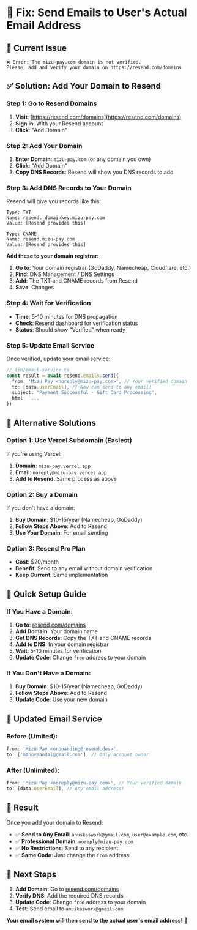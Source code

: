 # 🔧 Fix: Send Emails to User's Actual Email Address

## 🚨 Current Issue
```
❌ Error: The mizu-pay.com domain is not verified. 
Please, add and verify your domain on https://resend.com/domains
```

## ✅ Solution: Add Your Domain to Resend

### **Step 1: Go to Resend Domains**
1. **Visit**: [https://resend.com/domains](https://resend.com/domains)
2. **Sign in**: With your Resend account
3. **Click**: "Add Domain"

### **Step 2: Add Your Domain**
1. **Enter Domain**: `mizu-pay.com` (or any domain you own)
2. **Click**: "Add Domain"
3. **Copy DNS Records**: Resend will show you DNS records to add

### **Step 3: Add DNS Records to Your Domain**
Resend will give you records like this:
```
Type: TXT
Name: resend._domainkey.mizu-pay.com
Value: [Resend provides this]

Type: CNAME
Name: resend.mizu-pay.com  
Value: [Resend provides this]
```

**Add these to your domain registrar:**
1. **Go to**: Your domain registrar (GoDaddy, Namecheap, Cloudflare, etc.)
2. **Find**: DNS Management / DNS Settings
3. **Add**: The TXT and CNAME records from Resend
4. **Save**: Changes

### **Step 4: Wait for Verification**
- **Time**: 5-10 minutes for DNS propagation
- **Check**: Resend dashboard for verification status
- **Status**: Should show "Verified" when ready

### **Step 5: Update Email Service**
Once verified, update your email service:

```typescript
// lib/email-service.ts
const result = await resend.emails.send({
  from: 'Mizu Pay <noreply@mizu-pay.com>', // Your verified domain
  to: [data.userEmail], // Now can send to any email!
  subject: 'Payment Successful - Gift Card Processing',
  html: `...`
})
```

## 🎯 Alternative Solutions

### **Option 1: Use Vercel Subdomain (Easiest)**
If you're using Vercel:
1. **Domain**: `mizu-pay.vercel.app`
2. **Email**: `noreply@mizu-pay.vercel.app`
3. **Add to Resend**: Same process as above

### **Option 2: Buy a Domain**
If you don't have a domain:
1. **Buy Domain**: $10-15/year (Namecheap, GoDaddy)
2. **Follow Steps Above**: Add to Resend
3. **Use Your Domain**: For email sending

### **Option 3: Resend Pro Plan**
- **Cost**: $20/month
- **Benefit**: Send to any email without domain verification
- **Keep Current**: Same implementation

## 🚀 Quick Setup Guide

### **If You Have a Domain:**
1. **Go to**: [resend.com/domains](https://resend.com/domains)
2. **Add Domain**: Your domain name
3. **Get DNS Records**: Copy the TXT and CNAME records
4. **Add to DNS**: In your domain registrar
5. **Wait**: 5-10 minutes for verification
6. **Update Code**: Change `from` address to your domain

### **If You Don't Have a Domain:**
1. **Buy Domain**: $10-15/year (Namecheap, GoDaddy)
2. **Follow Steps Above**: Add to Resend
3. **Update Code**: Use your new domain

## 📧 Updated Email Service

### **Before (Limited):**
```typescript
from: 'Mizu Pay <onboarding@resend.dev>',
to: ['manovmandal@gmail.com'], // Only account owner
```

### **After (Unlimited):**
```typescript
from: 'Mizu Pay <noreply@mizu-pay.com>', // Your verified domain
to: [data.userEmail], // Any email address!
```

## 🎉 Result

Once you add your domain to Resend:

- ✅ **Send to Any Email**: `anuskaswork@gmail.com`, `user@example.com`, etc.
- ✅ **Professional Domain**: `noreply@mizu-pay.com`
- ✅ **No Restrictions**: Send to any recipient
- ✅ **Same Code**: Just change the `from` address

## 🚀 Next Steps

1. **Add Domain**: Go to [resend.com/domains](https://resend.com/domains)
2. **Verify DNS**: Add the required DNS records
3. **Update Code**: Change `from` address to your domain
4. **Test**: Send email to `anuskaswork@gmail.com`

**Your email system will then send to the actual user's email address!** 🎉
